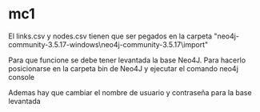 # mc1

El links.csv y nodes.csv tienen que ser pegados en la carpeta 
"neo4j-community-3.5.17-windows\neo4j-community-3.5.17\import"

Para que funcione se debe tener levantada la base Neo4J. Para hacerlo
posicionarse en la carpeta bin de Neo4J y ejecutar el comando
neo4j console

Ademas hay que cambiar el nombre de usuario y contraseña para la base levantada
